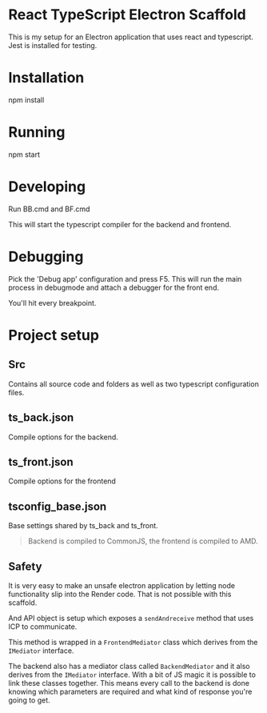 # React TypeScript Electron Scaffold
This is my setup for an Electron application that uses react and typescript. Jest is installed for testing.

# Installation
npm install

# Running
npm start

# Developing
Run BB.cmd and BF.cmd

This will start the typescript compiler for the backend and frontend.

# Debugging
Pick the 'Debug app' configuration and press F5. This will run the main process in debugmode and attach a debugger for the front end.

You'll hit every breakpoint.

# Project setup

## Src
Contains all source code and folders as well as two typescript configuration files.

## ts_back.json
Compile options for the backend. 

## ts_front.json
Compile options for the frontend

## tsconfig_base.json
Base settings shared by ts_back and ts_front.

> Backend is compiled to CommonJS, the frontend is compiled to AMD.


## Safety
It is very easy to make an unsafe electron application by letting node functionality slip into the Render code. That is not possible with this scaffold.

And API object is setup which exposes a `sendAndreceive` method that uses ICP to communicate.

This method is wrapped in a `FrontendMediator` class which derives from the `IMediator` interface.

The backend also has a mediator class called `BackendMediator` and it also derives from the `IMediator` interface. With a bit of JS magic it is possible
to link these classes together. This means every call to the backend is done knowing which parameters are required and what kind of response you're going to get.
